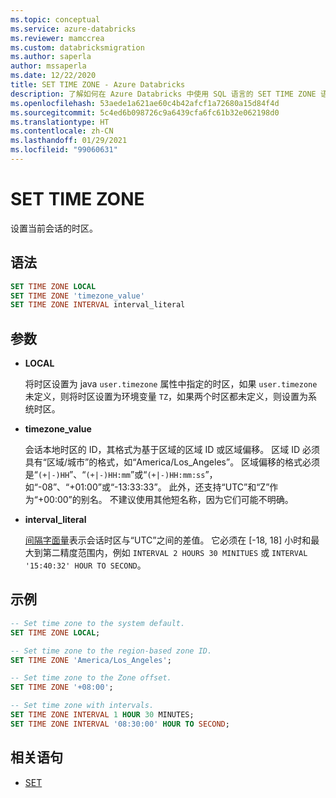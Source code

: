 ```yaml
---
ms.topic: conceptual
ms.service: azure-databricks
ms.reviewer: mamccrea
ms.custom: databricksmigration
ms.author: saperla
author: mssaperla
ms.date: 12/22/2020
title: SET TIME ZONE - Azure Databricks
description: 了解如何在 Azure Databricks 中使用 SQL 语言的 SET TIME ZONE 语法。
ms.openlocfilehash: 53aede1a621ae60c4b42afcf1a72680a15d84f4d
ms.sourcegitcommit: 5c4ed6b098726c9a6439cfa6fc61b32e062198d0
ms.translationtype: HT
ms.contentlocale: zh-CN
ms.lasthandoff: 01/29/2021
ms.locfileid: "99060631"
---
```

# <a name="set-time-zone"></a>SET TIME ZONE

设置当前会话的时区。

## <a name="syntax"></a>语法

```sql
SET TIME ZONE LOCAL
SET TIME ZONE 'timezone_value'
SET TIME ZONE INTERVAL interval_literal
```

## <a name="parameters"></a>参数

* **LOCAL**

  将时区设置为 java ``user.timezone`` 属性中指定的时区，如果 ``user.timezone`` 未定义，则将时区设置为环境变量 ``TZ``，如果两个时区都未定义，则设置为系统时区。

* **timezone_value**

  会话本地时区的 ID，其格式为基于区域的区域 ID 或区域偏移。 区域 ID 必须具有“区域/城市”的格式，如“America/Los_Angeles”。 区域偏移的格式必须是“``(+|-)HH``”、“``(+|-)HH:mm``”或“``(+|-)HH:mm:ss``”，如“-08”、“+01:00”或“-13:33:33”。 此外，还支持“UTC”和“Z”作为“+00:00”的别名。 不建议使用其他短名称，因为它们可能不明确。

* **interval_literal**

  [间隔字面量](sql-ref-literals.md#interval-literals)表示会话时区与“UTC”之间的差值。 它必须在 [-18, 18] 小时和最大到第二精度范围内，例如 ``INTERVAL 2 HOURS 30 MINITUES`` 或 ``INTERVAL '15:40:32' HOUR TO SECOND``。

## <a name="examples"></a>示例

```sql
-- Set time zone to the system default.
SET TIME ZONE LOCAL;

-- Set time zone to the region-based zone ID.
SET TIME ZONE 'America/Los_Angeles';

-- Set time zone to the Zone offset.
SET TIME ZONE '+08:00';

-- Set time zone with intervals.
SET TIME ZONE INTERVAL 1 HOUR 30 MINUTES;
SET TIME ZONE INTERVAL '08:30:00' HOUR TO SECOND;
```

## <a name="related-statements"></a>相关语句

* [SET](sql-ref-syntax-aux-conf-mgmt-set.md)
